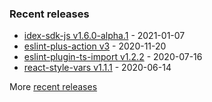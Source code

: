 

### Recent releases
<!-- recent_releases starts -->
* [idex-sdk-js v1.6.0-alpha.1](https://github.com/idexio/idex-sdk-js/releases/tag/v1.6.0-alpha.1) - 2021-01-07
* [eslint-plus-action v3](https://github.com/bradennapier/eslint-plus-action/releases/tag/v3) - 2020-11-20
* [eslint-plugin-ts-import v1.2.2](https://github.com/bradennapier/eslint-plugin-ts-import/releases/tag/v1.2.2) - 2020-07-16
* [react-style-vars v1.1.1](https://github.com/bradennapier/react-style-vars/releases/tag/v1.1.1) - 2020-06-14
<!-- recent_releases ends -->
More [recent releases](https://github.com/bradennapier/bradennapier/blob/main/releases.md)


